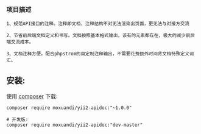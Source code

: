 ### 项目描述

    1、规范API接口的注释。注释即文档，注释结构不对无法渲染出页面，更无法与对接方交流

    2、节省前后端文档定义和书写。文档按照基本格式输出，该有的元素都存在，极大的减少前后端交流成本。

    3、文档注释方便。配合phpstrom的自定制注释输出，不需要花费额外时间背文档特殊定义词汇。

安装:
------------
使用 [composer](http://getcomposer.org/download/) 下载:
```
composer require moxuandi/yii2-apidoc:"~1.0.0"

# 开发版:
composer require moxuandi/yii2-apidoc:"dev-master"
```
